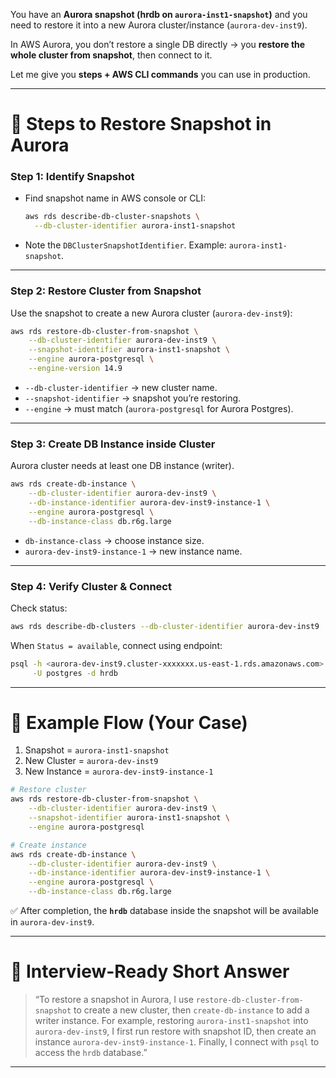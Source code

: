 
You have an **Aurora snapshot (hrdb on `aurora-inst1-snapshot`)** and you need to restore it into a new Aurora cluster/instance (`aurora-dev-inst9`).

In AWS Aurora, you don’t restore a single DB directly → you **restore the whole cluster from snapshot**, then connect to it.

Let me give you **steps + AWS CLI commands** you can use in production.

---

# 📝 Steps to Restore Snapshot in Aurora

### **Step 1: Identify Snapshot**

* Find snapshot name in AWS console or CLI:

  ```bash
  aws rds describe-db-cluster-snapshots \
    --db-cluster-identifier aurora-inst1-snapshot
  ```
* Note the `DBClusterSnapshotIdentifier`. Example: `aurora-inst1-snapshot`.

---

### **Step 2: Restore Cluster from Snapshot**

Use the snapshot to create a new Aurora cluster (`aurora-dev-inst9`):

```bash
aws rds restore-db-cluster-from-snapshot \
    --db-cluster-identifier aurora-dev-inst9 \
    --snapshot-identifier aurora-inst1-snapshot \
    --engine aurora-postgresql \
    --engine-version 14.9
```

* `--db-cluster-identifier` → new cluster name.
* `--snapshot-identifier` → snapshot you’re restoring.
* `--engine` → must match (`aurora-postgresql` for Aurora Postgres).

---

### **Step 3: Create DB Instance inside Cluster**

Aurora cluster needs at least one DB instance (writer).

```bash
aws rds create-db-instance \
    --db-cluster-identifier aurora-dev-inst9 \
    --db-instance-identifier aurora-dev-inst9-instance-1 \
    --engine aurora-postgresql \
    --db-instance-class db.r6g.large
```

* `db-instance-class` → choose instance size.
* `aurora-dev-inst9-instance-1` → new instance name.

---

### **Step 4: Verify Cluster & Connect**

Check status:

```bash
aws rds describe-db-clusters --db-cluster-identifier aurora-dev-inst9
```

When `Status = available`, connect using endpoint:

```bash
psql -h <aurora-dev-inst9.cluster-xxxxxxx.us-east-1.rds.amazonaws.com> \
     -U postgres -d hrdb
```

---

# 🧾 Example Flow (Your Case)

1. Snapshot = `aurora-inst1-snapshot`
2. New Cluster = `aurora-dev-inst9`
3. New Instance = `aurora-dev-inst9-instance-1`

```bash
# Restore cluster
aws rds restore-db-cluster-from-snapshot \
    --db-cluster-identifier aurora-dev-inst9 \
    --snapshot-identifier aurora-inst1-snapshot \
    --engine aurora-postgresql

# Create instance
aws rds create-db-instance \
    --db-cluster-identifier aurora-dev-inst9 \
    --db-instance-identifier aurora-dev-inst9-instance-1 \
    --engine aurora-postgresql \
    --db-instance-class db.r6g.large
```

✅ After completion, the **`hrdb`** database inside the snapshot will be available in `aurora-dev-inst9`.

---

# 🧠 Interview-Ready Short Answer

> “To restore a snapshot in Aurora, I use `restore-db-cluster-from-snapshot` to create a new cluster, then `create-db-instance` to add a writer instance. For example, restoring `aurora-inst1-snapshot` into `aurora-dev-inst9`, I first run restore with snapshot ID, then create an instance `aurora-dev-inst9-instance-1`. Finally, I connect with `psql` to access the `hrdb` database.”

---
